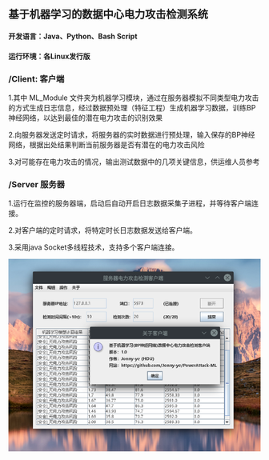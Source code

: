 ## 基于机器学习的数据中心电力攻击检测系统

#### 开发语言：Java、Python、Bash Script

#### 运行环境：各Linux发行版

### /Client: 客户端

1.其中 ML_Module 文件夹为机器学习模块，通过在服务器模拟不同类型电力攻击的方式生成日志信息，经过数据预处理（特征工程）生成机器学习数据，训练BP神经网络，以达到最佳的潜在电力攻击的识别效果

2.向服务器发送定时请求，将服务器的实时数据进行预处理，输入保存的BP神经网络，根据出处结果判断当前服务器是否有潜在的电力攻击风险

3.对可能存在电力攻击的情况，输出测试数据中的几项关键信息，供运维人员参考


### /Server 服务器

1.运行在监控的服务器端，启动后自动开启日志数据采集子进程，并等待客户端连接。

2.对客户端的定时请求，将特定时长日志数据发送给客户端。

3.采用java Socket多线程技术，支持多个客户端连接。

![image](https://github.com/Jonny-ye/PowerAttack-ML/blob/master/Client-GUI1.0.png)
